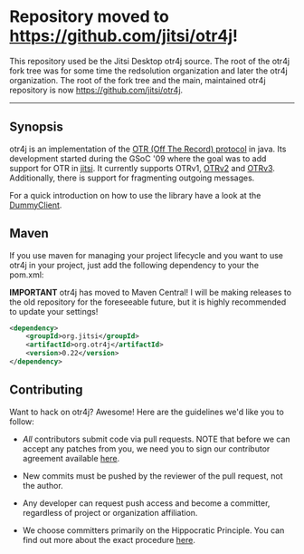 # Repository moved to https://github.com/jitsi/otr4j!
This repository used be the Jitsi Desktop otr4j source. The root of the otr4j fork tree was for some time the redsolution organization and later the otr4j organization. The root of the fork tree and the main, maintained otr4j repository is now https://github.com/jitsi/otr4j.

-------

## Synopsis

otr4j is an implementation of the [OTR (Off The Record) protocol][1]
in java. Its development started during the GSoC '09
where the goal was to add support for OTR in [jitsi][2]. It currently
supports OTRv1, [OTRv2][] and [OTRv3][]. Additionally, there is support
for fragmenting outgoing messages.

For a quick introduction on how to use the library have a look at the
[DummyClient](src/test/java/net/java/otr4j/session/DummyClient.java).

## Maven

If you use maven for managing your project lifecycle and you want to
use otr4j in your project, just add the following dependency to your
the pom.xml:

**IMPORTANT** otr4j has moved to Maven Central! I will be making releases to the
old repository for the foreseeable future, but it is highly recommended to
update your settings!

```xml
<dependency>
    <groupId>org.jitsi</groupId>
    <artifactId>org.otr4j</artifactId>
    <version>0.22</version>
</dependency>
```

## Contributing

Want to hack on otr4j? Awesome! Here are the guidelines we'd like you to follow:

* _All_ contributors submit code via pull requests. NOTE that before we can accept any patches from you, we need you to sign our contributor agreement available [here](https://github.com/jitsi/jitsi/blob/master/CONTRIBUTING.md#contributor-license-agreement).
* New commits must be pushed by the reviewer of the pull request, not the author.
* Any developer can request push access and become a committer, regardless of project or organization affiliation.
* We choose committers primarily on the Hippocratic Principle. You can find out more about the exact procedure [here][bca].

  [1]: https://otr.cypherpunks.ca/
  [2]: https://jitsi.org/
  [OTRv2]: https://otr.cypherpunks.ca/Protocol-v2-3.1.0.html
  [OTRv3]: https://otr.cypherpunks.ca/Protocol-v3-4.0.0.html
  [bca]: https://jitsi.org/Documentation/CommitAccess

